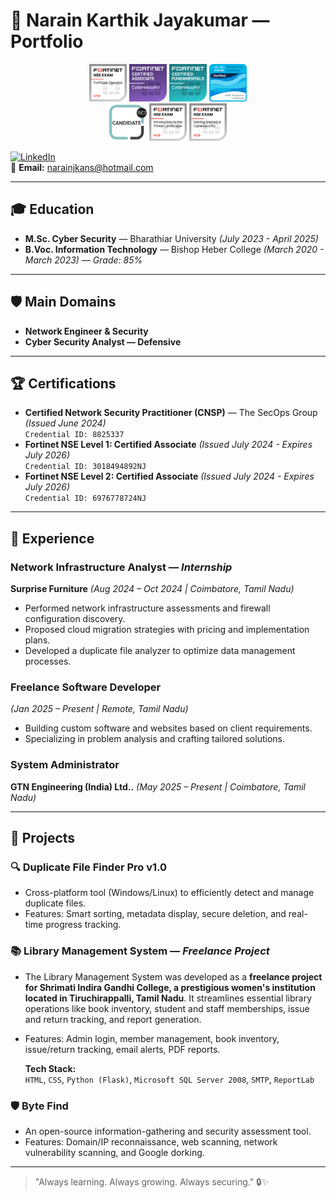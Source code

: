 # 📄 Narain Karthik Jayakumar — Portfolio  

<p align="center">
  <img src="Image/7.4.png" height="60">
  <img src="Image/Cyber Security.png" height="60">
  <img src="Image/Fundamentals.png" height="60">
   <img src="Image/CCNA-ITN.png" height="60">
  <br>
  <img src="Image/ISC2.png" height="60">
  <img src="Image/NSE - 1.png" height="60">
  <img src="Image/NSE - 2.png" height="60">
</p>

[![LinkedIn](https://img.shields.io/badge/LinkedIn-Connect-blue?style=for-the-badge&logo=linkedin)](https://www.linkedin.com/in/narain-karthik-jayakumar-a635931b1/)  
📧 **Email:** narainjkans@hotmail.com  

---

## 🎓 Education

- **M.Sc. Cyber Security** — Bharathiar University *(July 2023 - April 2025)*
- **B.Voc. Information Technology** — Bishop Heber College *(March 2020 - March 2023)* — *Grade: 85%*

---

## 🛡️ Main Domains

- **Network Engineer & Security**
- **Cyber Security Analyst — Defensive**

---

## 🏆 Certifications

- **Certified Network Security Practitioner (CNSP)** — The SecOps Group *(Issued June 2024)*  
  `Credential ID: 8825337`
- **Fortinet NSE Level 1: Certified Associate** *(Issued July 2024 - Expires July 2026)*  
  `Credential ID: 3018494892NJ`
- **Fortinet NSE Level 2: Certified Associate** *(Issued July 2024 - Expires July 2026)*  
  `Credential ID: 6976778724NJ`

---

## 💼 Experience

### Network Infrastructure Analyst — *Internship*  
**Surprise Furniture** *(Aug 2024 – Oct 2024 | Coimbatore, Tamil Nadu)*  
- Performed network infrastructure assessments and firewall configuration discovery.
- Proposed cloud migration strategies with pricing and implementation plans.
- Developed a duplicate file analyzer to optimize data management processes.

### Freelance Software Developer  
*(Jan 2025 – Present | Remote, Tamil Nadu)*  
- Building custom software and websites based on client requirements.
- Specializing in problem analysis and crafting tailored solutions.

### System Administrator
**GTN Engineering (India) Ltd..** *(May 2025 – Present | Coimbatore, Tamil Nadu)*  


---

## 🚀 Projects

### 🔍 Duplicate File Finder Pro v1.0
- Cross-platform tool (Windows/Linux) to efficiently detect and manage duplicate files.
- Features: Smart sorting, metadata display, secure deletion, and real-time progress tracking.

### 📚 Library Management System — *Freelance Project*
- The Library Management System was developed as a **freelance project for Shrimati Indira Gandhi College, a prestigious women's institution located in Tiruchirappalli, Tamil Nadu**. It streamlines essential library operations like book inventory, student and staff memberships, issue and return tracking, and report generation.
- Features: Admin login, member management, book inventory, issue/return tracking, email alerts, PDF reports.

  **Tech Stack:**  
  `HTML`, `CSS`, `Python (Flask)`, `Microsoft SQL Server 2008`, `SMTP`, `ReportLab`

### 🛡️ Byte Find
- An open-source information-gathering and security assessment tool.
- Features: Domain/IP reconnaissance, web scanning, network vulnerability scanning, and Google dorking.

---

> "Always learning. Always growing. Always securing." 🔒✨
